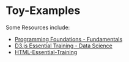 # Toy-Examples
Some Resources include:
* [Programming Foundations - Fundamentals](https://www.lynda.com/JavaScript-tutorials/Foundations-of-Programming-Fundamentals/83603-2.html)
* [D3.js Essential Training - Data Science](https://www.lynda.com/D3-js-tutorials/D3-js-Essential-Training-Data-Scientists/504428-2.html)
* [HTML-Essential-Training](https://www.lynda.com/HTML-tutorials/HTML-Essential-Training/170427-2.html?srchtrk=index%3a1%0alinktypeid%3a2%0aq%3ahtml%0apage%3a1%0as%3arelevance%0asa%3atrue%0aproducttypeid%3a2)
